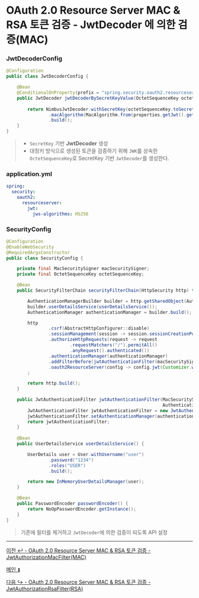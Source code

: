 # OAuth 2.0 Resource Server MAC & RSA 토큰 검증 - JwtDecoder 에 의한 검증(MAC)

### JwtDecoderConfig

```java
@Configuration
public class JwtDecoderConfig {

    @Bean
    @ConditionalOnProperty(prefix = "spring.security.oauth2.resourceserver.jwt", name = "jws-algorithms", havingValue = "HS256", matchIfMissing = false)
    public JwtDecoder jwtDecoderBySecretKeyValue(OctetSequenceKey octetSequenceKey, OAuth2ResourceServerProperties properties) {
        
        return NimbusJwtDecoder.withSecretKey(octetSequenceKey.toSecretKey())
                .macAlgorithm(MacAlgorithm.from(properties.getJwt().getJwsAlgorithms().get(0)))
                .build();
    }
}
```
> - `SecretKey` 기반 **JwtDecoder** 생성
> - 대칭키 방식으로 생성된 토큰을 검증하기 위해 `JWK`를 상속한 `OctetSequenceKey`로 SecretKey 기반 `JwtDecoder`를 생성한다.

### application.yml

```yaml
spring:
  security:
    oauth2:
      resourceserver:
        jwt:
          jws-algorithms: HS256
```

### SecurityConfig

```java
@Configuration
@EnableWebSecurity
@RequiredArgsConstructor
public class SecurityConfig {

    private final MacSecuritySigner macSecuritySigner;
    private final OctetSequenceKey octetSequenceKey;

    @Bean
    public SecurityFilterChain securityFilterChain(HttpSecurity http) throws Exception {

        AuthenticationManagerBuilder builder = http.getSharedObject(AuthenticationManagerBuilder.class);
        builder.userDetailsService(userDetailsService());
        AuthenticationManager authenticationManager = builder.build();

        http
                .csrf(AbstractHttpConfigurer::disable)
                .sessionManagement(session -> session.sessionCreationPolicy(SessionCreationPolicy.STATELESS))
                .authorizeHttpRequests(request -> request
                        .requestMatchers("/").permitAll()
                        .anyRequest().authenticated())
                .authenticationManager(authenticationManager)
                .addFilterBefore(jwtAuthenticationFilter(macSecuritySigner, octetSequenceKey, authenticationManager), UsernamePasswordAuthenticationFilter.class)
                .oauth2ResourceServer(config -> config.jwt(Customizer.withDefaults()))
        ;

        return http.build();
    }

    public JwtAuthenticationFilter jwtAuthenticationFilter(MacSecuritySigner macSecuritySigner, OctetSequenceKey octetSequenceKey, 
                                                           AuthenticationManager authenticationManager) throws Exception {
        JwtAuthenticationFilter jwtAuthenticationFilter = new JwtAuthenticationFilter(macSecuritySigner, octetSequenceKey);
        jwtAuthenticationFilter.setAuthenticationManager(authenticationManager);
        return jwtAuthenticationFilter;
    }
    
    @Bean
    public UserDetailsService userDetailsService() {

        UserDetails user = User.withUsername("user")
                .password("1234")
                .roles("USER")
                .build();

        return new InMemoryUserDetailsManager(user);
    }

    @Bean
    public PasswordEncoder passwordEncoder() {
        return NoOpPasswordEncoder.getInstance();
    }
}
```

> 기존에 필터를 제거하고 `JwtDecoder`에 의한 검증이 되도록 API 설정
 
---

[이전 ↩️ - OAuth 2.0 Resource Server MAC & RSA 토큰 검증 - JwtAuthorizationMacFilter(MAC)](https://github.com/genesis12345678/TIL/blob/main/Spring/security/oauth/MAC_RSA/JwtAuthorizationMacFilter.md)

[메인 ⏫](https://github.com/genesis12345678/TIL/blob/main/Spring/security/oauth/main.md)

[다음 ↪️ - OAuth 2.0 Resource Server MAC & RSA 토큰 검증 - JwtAuthorizationRsaFilter(RSA)](https://github.com/genesis12345678/TIL/blob/main/Spring/security/oauth/MAC_RSA/JwtAuthorizationRsaFilter.md)